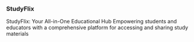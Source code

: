 ### StudyFlix


StudyFlix: Your All-in-One Educational Hub
Empowering students and educators with a comprehensive platform for accessing and sharing study materials
